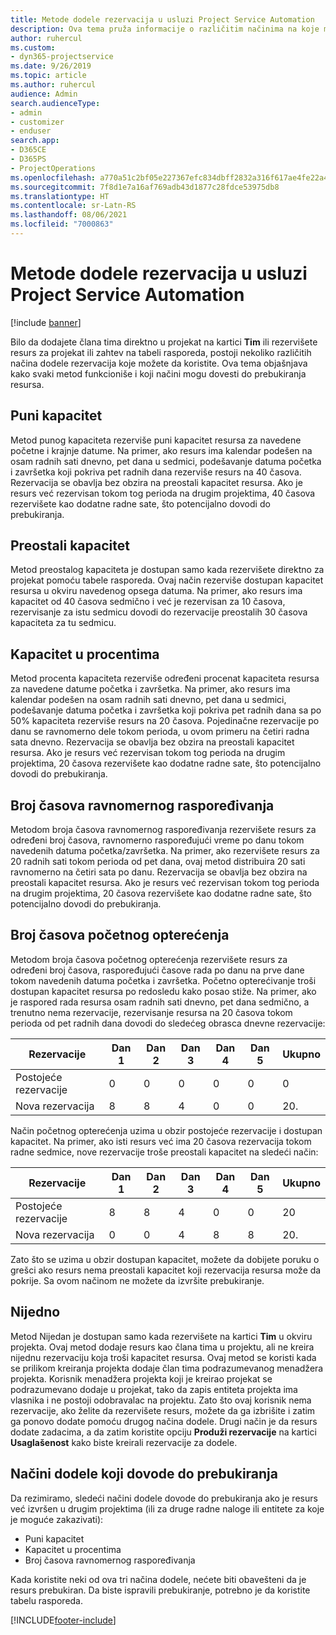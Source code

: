 ```yaml
---
title: Metode dodele rezervacija u usluzi Project Service Automation
description: Ova tema pruža informacije o različitim načinima na koje možete rezervisati dodele.
author: ruhercul
ms.custom:
- dyn365-projectservice
ms.date: 9/26/2019
ms.topic: article
ms.author: ruhercul
audience: Admin
search.audienceType:
- admin
- customizer
- enduser
search.app:
- D365CE
- D365PS
- ProjectOperations
ms.openlocfilehash: a770a51c2bf05e227367efc834dbff2832a316f617ae4fe22a43572940f43cbe
ms.sourcegitcommit: 7f8d1e7a16af769adb43d1877c28fdce53975db8
ms.translationtype: HT
ms.contentlocale: sr-Latn-RS
ms.lasthandoff: 08/06/2021
ms.locfileid: "7000863"
---
```

# <a name="booking-allocation-methods-in-project-service-automation"></a>Metode dodele rezervacija u usluzi Project Service Automation

[!include [banner](../includes/psa-now-project-operations.md)]

Bilo da dodajete člana tima direktno u projekat na kartici **Tim** ili rezervišete resurs za projekat ili zahtev na tabeli rasporeda, postoji nekoliko različitih načina dodele rezervacija koje možete da koristite. Ova tema objašnjava kako svaki metod funkcioniše i koji načini mogu dovesti do prebukiranja resursa.

## <a name="full-capacity"></a>Puni kapacitet 
Metod punog kapaciteta rezerviše puni kapacitet resursa za navedene početne i krajnje datume. Na primer, ako resurs ima kalendar podešen na osam radnih sati dnevno, pet dana u sedmici, podešavanje datuma početka i završetka koji pokriva pet radnih dana rezerviše resurs na 40 časova. Rezervacija se obavlja bez obzira na preostali kapacitet resursa. Ako je resurs već rezervisan tokom tog perioda na drugim projektima, 40 časova rezervišete kao dodatne radne sate, što potencijalno dovodi do prebukiranja.

## <a name="remaining-capacity"></a>Preostali kapacitet
Metod preostalog kapaciteta je dostupan samo kada rezervišete direktno za projekat pomoću tabele rasporeda. Ovaj način rezerviše dostupan kapacitet resursa u okviru navedenog opsega datuma. Na primer, ako resurs ima kapacitet od 40 časova sedmično i već je rezervisan za 10 časova, rezervisanje za istu sedmicu dovodi do rezervacije preostalih 30 časova kapaciteta za tu sedmicu.

## <a name="percentage-capacity"></a>Kapacitet u procentima
Metod procenta kapaciteta rezerviše određeni procenat kapaciteta resursa za navedene datume početka i završetka. Na primer, ako resurs ima kalendar podešen na osam radnih sati dnevno, pet dana u sedmici, podešavanje datuma početka i završetka koji pokriva pet radnih dana sa po 50% kapaciteta rezerviše resurs na 20 časova. Pojedinačne rezervacije po danu se ravnomerno dele tokom perioda, u ovom primeru na četiri radna sata dnevno. Rezervacija se obavlja bez obzira na preostali kapacitet resursa. Ako je resurs već rezervisan tokom tog perioda na drugim projektima, 20 časova rezervišete kao dodatne radne sate, što potencijalno dovodi do prebukiranja.

## <a name="evenly-distribute-hours"></a>Broj časova ravnomernog raspoređivanja
Metodom broja časova ravnomernog raspoređivanja rezervišete resurs za određeni broj časova, ravnomerno raspoređujući vreme po danu tokom navedenih datuma početka/završetka. Na primer, ako rezervišete resurs za 20 radnih sati tokom perioda od pet dana, ovaj metod distribuira 20 sati ravnomerno na četiri sata po danu. Rezervacija se obavlja bez obzira na preostali kapacitet resursa. Ako je resurs već rezervisan tokom tog perioda na drugim projektima, 20 časova rezervišete kao dodatne radne sate, što potencijalno dovodi do prebukiranja.

## <a name="front-load-hours"></a>Broj časova početnog opterećenja
Metodom broja časova početnog opterećenja rezervišete resurs za određeni broj časova, raspoređujući časove rada po danu na prve dane tokom navedenih datuma početka i završetka. Početno opterećivanje troši dostupan kapacitet resursa po redosledu kako posao stiže. Na primer, ako je raspored rada resursa osam radnih sati dnevno, pet dana sedmično, a trenutno nema rezervacije, rezervisanje resursa na 20 časova tokom perioda od pet radnih dana dovodi do sledećeg obrasca dnevne rezervacije: 

|         Rezervacije          |    Dan 1    |    Dan 2    |    Dan 3    |    Dan 4    |    Dan 5    |    Ukupno    |
|---------------------------|-------------|-------------|-------------|-------------|-------------|-------------|
|    Postojeće   rezervacije    |    0        |    0        |    0        |    0        |    0        |    0        |
|    Nova   rezervacija          |    8        |    8        |    4        |    0        |    0        |    20.       |

Način početnog opterećenja uzima u obzir postojeće rezervacije i dostupan kapacitet. Na primer, ako isti resurs već ima 20 časova rezervacija tokom radne sedmice, nove rezervacije troše preostali kapacitet na sledeći način:

|   Rezervacije          | Dan 1 | Dan 2 | Dan 3 | Dan 4 | Dan 5 | Ukupno |
|---------------------|-------|-------|-------|-------|-------|-------|
| Postojeće   rezervacije | 8     | 8     | 4     | 0     | 0     | 20    |
| Nova   rezervacija       | 0     | 0     | 4     | 8     | 8     | 20.    |

Zato što se uzima u obzir dostupan kapacitet, možete da dobijete poruku o grešci ako resurs nema preostali kapacitet koji rezervacija resursa može da pokrije. Sa ovom načinom ne možete da izvršite prebukiranje.

## <a name="none"></a>Nijedno
Metod Nijedan je dostupan samo kada rezervišete na kartici **Tim** u okviru projekta. Ovaj metod dodaje resurs kao člana tima u projektu, ali ne kreira nijednu rezervaciju koja troši kapacitet resursa. Ovaj metod se koristi kada se prilikom kreiranja projekta dodaje član tima podrazumevanog menadžera projekta. Korisnik menadžera projekta koji je kreirao projekat se podrazumevano dodaje u projekat, tako da zapis entiteta projekta ima vlasnika i ne postoji odobravalac na projektu. Zato što ovaj korisnik nema rezervacije, ako želite da rezervišete resurs, možete da ga izbrišite i zatim ga ponovo dodate pomoću drugog načina dodele. Drugi način je da resurs dodate zadacima, a da zatim koristite opciju **Produži rezervacije** na kartici **Usaglašenost** kako biste kreirali rezervacije za dodele.

## <a name="allocation-methods-that-lead-to-overbooking"></a>Načini dodele koji dovode do prebukiranja
Da rezimiramo, sledeći načini dodele dovode do prebukiranja ako je resurs već izvršen u drugim projektima (ili za druge radne naloge ili entitete za koje je moguće zakazivati):

- Puni kapacitet
- Kapacitet u procentima
- Broj časova ravnomernog raspoređivanja

Kada koristite neki od ova tri načina dodele, nećete biti obavešteni da je resurs prebukiran. Da biste ispravili prebukiranje, potrebno je da koristite tabelu rasporeda.


[!INCLUDE[footer-include](../includes/footer-banner.md)]